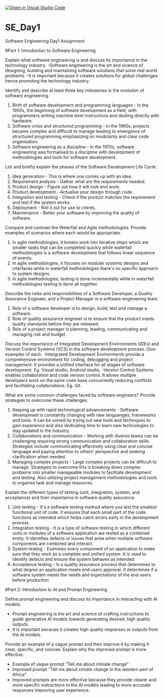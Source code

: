[![Open in Visual Studio Code](https://classroom.github.com/assets/open-in-vscode-2e0aaae1b6195c2367325f4f02e2d04e9abb55f0b24a779b69b11b9e10269abc.svg)](https://classroom.github.com/online_ide?assignment_repo_id=18472139&assignment_repo_type=AssignmentRepo)
# SE_Day1
Software Engineering Day1 Assignment

#Part 1: Introduction to Software Engineering

Explain what software engineering is and discuss its importance in the technology industry.
-Software engineering is the art and science of designing, building and maintaining software solutions that solve real world problems.
-It is important because it creates solutions for global challenges hence promoting the technology industry.

Identify and describe at least three key milestones in the evolution of software engineering.
1. Birth of software development and programming languages - In the 1950s, the beginning of software development as a field, with programmers writing machine level instructions and dealing directly with hardware.
2. Software crisis and structured programming - In the 1960s, projects became complex and difficult to manage leading to emergence of structured programming emphasizing on modularity and clear code organisation.
3. Software engineering as a discipline - In the 1970s, software engineering was formalised to a discipline with development of methodologies and tools for software development.

List and briefly explain the phases of the Software Development Life Cycle.
1. Idea generation - This is where one comes up with an idea.
2. Requirement analysis - Gather what are the requirements needed.
3. Product design - Figure out how it will look and work.
4. Product development - Actualise your design through code.
5. Integration and testing - Check if the product matches the requirement and test if the system works.
6. Deployment - Roll it out for use to clients.
7. Maintenance - Better your software by improving the quality of software.

Compare and contrast the Waterfall and Agile methodologies. Provide examples of scenarios where each would be appropriate.
1. In agile methodologies, it breaks work into iterative steps which are smaller tasks that can be completed quickly while waterfall methodologies is a software development that follows linear sequence of events.
2. In agile methodologies, it focuses on modular systems designs and interfaces while in waterfall methodologies there's no specific approach to system designs.
3. In agile methodologies, testing is done incrementally while in waterfall methodologies testing is done all together.

Describe the roles and responsibilities of a Software Developer, a Quality Assurance Engineer, and a Project Manager in a software engineering team.
1. Role of a software developer is to design, build, test and manage a software.
2. Role of quality assurance engineer is to ensure that the product meets quality standards before they are released.
3. Role of a project manager is planning, leading, communicating and managing risk and budget.

Discuss the importance of Integrated Development Environments (IDEs) and Version Control Systems (VCS) in the software development process. Give examples of each.
-Intergrated Development Environments provide a comprehensive environment for coding, debugging and project management. It provides a unified interface for all stages of software development. Eg. Visual studio, Android studio.
-Version Control Systems enables collaboration and code version control. It allows multiple developers work on the same code base concurrently reducing conflicts and facilitating collaborations. Eg. Git.

What are some common challenges faced by software engineers? Provide strategies to overcome these challenges.
1. Keeping up with rapid technological advancements - Software development is constantly changing with new languanges, frameworks and tools. It can be solved by trying out new tools and techniques to gain experience and also dedicating time to learn new technologies to stay updated in the industry.
2. Collaborations and communication - Working with diverse teams can be challenging requiring strong communication and collaboration skills. Strategies include communicating effectively using clear and concise language and paying attention to others' perspective and seeking clarification when needed.
3. Managing complex projects - Large complex projects can be difficult to manage. Strategies to overcome this is breaking down complex problems into smaller manageable modules to facilitate development and testing. Also utilizing project management methodologies and tools to organise task and manage resources.

Explain the different types of testing (unit, integration, system, and acceptance) and their importance in software quality assurance.
1. Unit testing - It's a software testing method  where you test the smallest functional unit of code. It ensures that each small part of the code functions as intended which helps catch errors early in the development process.
2. Integration testing - It is a type of software testing in which different units or modules of a software application are tested as a combined entity. It identifies defects or issues that arise when multiple software components are combined and interact.
3. System testing - Examines every component of an application to make sure that they work as a complete and unified system. It is used to identify defects and ensure the system behaves as intended
4. Acceptance testing - Is a quality assurance process that determines to what degree an application meets end users approval. It determines if a software system meets the needs and expectations of the end users before production

#Part 2: Introduction to AI and Prompt Engineering


Define prompt engineering and discuss its importance in interacting with AI models.
- Prompt engineering is the art and science of crafting instructions to guide generative AI models towards generating desired, high quality outputs.
- It is important because it creates high quality responses or outputs from the AI models.
  
Provide an example of a vague prompt and then improve it by making it clear, specific, and concise. Explain why the improved prompt is more effective.
- Example of vague prompt "Tell me about climate change"
- Improved prompt "Tell me about cimate change in the western part of Africa"
- Improved prompts are more effective because they provide clearer and more specific instructions to the AI models leading to more accurate responses improving user experience.
